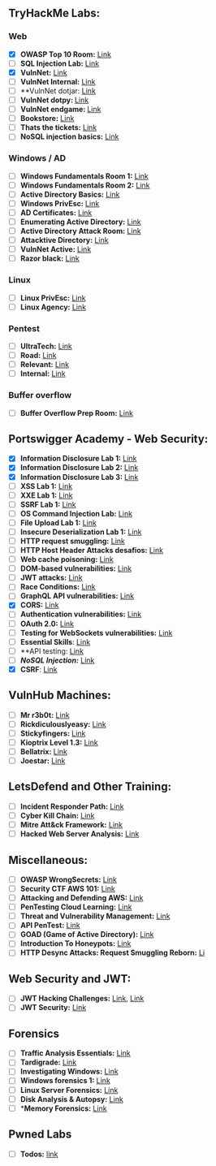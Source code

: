 ## TryHackMe Labs:

### Web

- [x]  **OWASP Top 10 Room:** [Link](https://tryhackme.com/room/owasptop10)
- [ ]  **************************************SQL Injection Lab:************************************** [Link](https://tryhackme.com/room/sqlilab)
- [x]  ********VulnNet:******** [Link](https://tryhackme.com/room/vulnnet1)
- [ ]  ********VulnNet Internal:******** [Link](https://tryhackme.com/room/vulnnetinternal)
- [ ]  **VulnNet dotjar: [Link](https://tryhackme.com/room/vulnnetdotjar)
- [ ]  **VulnNet dotpy: [](https://tryhackme.com/room/vulnnetdotjar)**[Link](https://tryhackme.com/room/vulnnetdotpy)
- [ ]  **VulnNet endgame: [](https://tryhackme.com/room/vulnnetdotjar)**[Link](https://tryhackme.com/room/vulnnetendgame)
- [ ]  ********************Bookstore:******************** [Link](https://tryhackme.com/room/bookstoreoc)
- [ ]  **************************************Thats the tickets:************************************** [Link](https://tryhackme.com/room/thatstheticket)
- [ ]  ********************************************NoSQL injection basics:******************************************** [Link](https://tryhackme.com/room/nosqlinjectiontutorial)

### Windows / AD

- [ ]  **Windows Fundamentals Room 1:** [Link](https://tryhackme.com/room/windowsfundamentals1xbx)
- [ ]  **Windows Fundamentals Room 2:** [Link](https://tryhackme.com/room/winadbasics)
- [ ]  **************************Active Directory Basics:************************** [Link](https://tryhackme.com/room/winadbasics)
- [ ]  ********************************Windows PrivEsc:******************************** [Link](https://tryhackme.com/room/windows10privesc)
- [ ]  **AD Certificates:** [Link](https://tryhackme.com/room/adcertificatetemplates)
- [ ]  **Enumerating Active Directory:** [Link](https://tryhackme.com/room/adenumeration)
- [ ]  **Active Directory Attack Room:** [Link](https://tryhackme.com/room/breachingad)
- [ ]  ********************************************Attacktive Directory:******************************************** [Link](https://tryhackme.com/room/attacktivedirectory)
- [ ]  ********VulnNet Active:******** [Link](https://tryhackme.com/room/vulnnetactive)
- [ ]  **Razor black:** [Link](https://tryhackme.com/room/raz0rblack)

### Linux

- [ ]  ********Linux PrivEsc:******** [Link](https://tryhackme.com/room/linuxprivesc)
- [ ]  **************************Linux Agency:************************** [Link](https://tryhackme.com/room/linuxprivesc)

### Pentest

- [ ]  **UltraTech:** [Link](https://tryhackme.com/room/ultratech1)
- [ ]  **Road:** [Link](https://tryhackme.com/room/road)
- [ ]  ********************Relevant:******************** [Link](https://tryhackme.com/room/relevant)
- [ ]  **************Internal:************** [Link](https://tryhackme.com/room/internal)

### Buffer overflow

- [ ]  **Buffer Overflow Prep Room:** [Link](https://tryhackme.com/room/bufferoverflowprep)

## Portswigger Academy - Web Security:

- [x]  **Information Disclosure Lab 1:** [Link](https://portswigger.net/web-security/information-disclosure/exploiting/lab-infoleak-in-error-messages)
- [x]  **Information Disclosure Lab 2:** [Link](https://portswigger.net/web-security/information-disclosure/exploiting/lab-infoleak-in-version-control-history)
- [x]  **Information Disclosure Lab 3:** [Link](https://portswigger.net/web-security/information-disclosure/exploiting/lab-infoleak-authentication-bypass)
- [ ]  **XSS Lab 1:** [Link](https://portswigger.net/web-security/cross-site-scripting/reflected/lab-html-context-nothing-encoded)
- [ ]  **XXE Lab 1:** [Link](https://portswigger.net/web-security/xxe/lab-exploiting-xxe-to-retrieve-files)
- [ ]  **SSRF Lab 1:** [Link](https://portswigger.net/web-security/ssrf/lab-basic-ssrf-against-backend-system)
- [ ]  **OS Command Injection Lab:** [Link](https://portswigger.net/web-security/os-command-injection/lab-simple)
- [ ]  **File Upload Lab 1:** [Link](https://portswigger.net/web-security/file-upload/lab-file-upload-remote-code-execution-via-web-shell-upload)
- [ ]  **Insecure Deserialization Lab 1:** [Link](https://portswigger.net/web-security/deserialization/exploiting/lab-deserialization-modifying-serialized-data-types)
- [ ]  **HTTP request smuggling:** [Link](https://portswigger.net/web-security/request-smuggling)
- [ ]  **************************************************HTTP Host Header Attacks desafios:************************************************** [Link](https://portswigger.net/web-security/host-header)
- [ ]  **Web cache poisoning:** [Link](https://portswigger.net/web-security/web-cache-poisoning)
- [ ]  **DOM-based vulnerabilities:** [Link](https://portswigger.net/web-security/dom-based)
- [ ]  **************************JWT attacks:************************** [Link](https://portswigger.net/web-security/jwt)
- [ ]  ********************************Race Conditions:******************************** [Link](https://portswigger.net/web-security/race-conditions)
- [ ]  **************************GraphQL API vulnerabilities:************************** [Link](https://portswigger.net/web-security/graphql)
- [x]  **CORS:** [Link](https://portswigger.net/web-security/cors)
- [ ]  **************************************************************Authentication vulnerabilities:************************************************************** [Link](https://portswigger.net/web-security/authentication)
- [ ]  ********OAuth 2.0:******** [Link](https://portswigger.net/web-security/oauth)
- [ ]  ********************************Testing for WebSockets vulnerabilities:******************************** [Link](https://portswigger.net/web-security/websockets)
- [ ]  **Essential Skills**: [Link](https://portswigger.net/web-security/essential-skills)
- [ ]  **API testing: [Link](https://portswigger.net/web-security/api-testing)
- [ ]  *********************************NoSQL Injection:********************************* [Link](https://portswigger.net/web-security/nosql-injection)
- [x] **CSRF**: [Link](https://portswigger.net/web-security/csrf)

## VulnHub Machines:

- [ ]  **Mr r3b0t:** [Link](https://www.vulnhub.com/entry/bizarre-adventure-mrr3b0t,561/)
- [ ]  **Rickdiculouslyeasy:** [Link](https://www.vulnhub.com/entry/rickdiculouslyeasy-1,207/)
- [ ]  **Stickyfingers:** [Link](https://www.vulnhub.com/entry/bizarre-adventure-sticky-fingers,560/)
- [ ]  **Kioptrix Level 1.3:** [Link](https://www.vulnhub.com/entry/kioptrix-level-13-4,25/)
- [ ]  **Bellatrix:** [Link](https://www.vulnhub.com/entry/hogwarts-bellatrix,609/)
- [ ]  **Joestar:** [Link](https://www.vulnhub.com/entry/bizarre-adventure-joestar,590/)

## LetsDefend and Other Training:

- [ ]  **Incident Responder Path:** [Link](https://app.letsdefend.io/path/incident-responder-path)
- [ ]  **Cyber Kill Chain:** [Link](https://app.letsdefend.io/training/lessons/cyber-kill-chain)
- [ ]  **Mitre Att&ck Framework:** [Link](https://app.letsdefend.io/training/lessons/mitre-attck-framework)
- [ ]  **Hacked Web Server Analysis:** [Link](https://app.letsdefend.io/training/lessons/hacked-web-server-analysis)

## Miscellaneous:

- [ ]  **OWASP WrongSecrets:** [Link](https://github.com/OWASP/wrongsecrets)
- [ ]  **Security CTF AWS 101:** [Link](https://r00tz-ctf.awssecworkshops.com/)
- [ ]  **Attacking and Defending AWS:** [Link](https://resources.tryhackme.com/attacking-and-defending-aws)
- [ ]  **PenTesting Cloud Learning:** [Link](https://pentesting.cloud/)
- [ ]  **Threat and Vulnerability Management:** [Link](https://tryhackme.com/module/threat-and-vulnerability-management)
- [ ]  **API PenTest:** [Link](https://www.apisecuniversity.com/courses/api-penetration-testing)
- [ ]  **GOAD (Game of Active Directory):** [Link](https://github.com/Orange-Cyberdefense/GOAD)
- [ ]  **************Introduction To Honeypots:************** [Link](https://tryhackme.com/room/introductiontohoneypots)
- [ ]  **HTTP Desync Attacks: Request Smuggling Reborn:** [Li](https://portswigger.net/research/http-desync-attacks-request-smuggling-reborn#demo)

## Web Security and JWT:

- [ ]  **JWT Hacking Challenges:** [Link](https://github.com/onsecru/jwt-hacking-challenges), [Link](https://systemweakness.com/hacking-jwt-3324cba98210)
- [ ]  **JWT Security:** [Link](https://portswigger.net/web-security/jwt)

## Forensics

- [ ]  **Traffic Analysis Essentials:** [Link](https://tryhackme.com/room/trafficanalysisessentials)
- [ ]  **Tardigrade:** [Link](https://tryhackme.com/room/tardigrade)
- [ ]  ********************************************Investigating Windows:******************************************** [Link](https://tryhackme.com/room/investigatingwindows)
- [ ]  **************************************Windows forensics 1:************************************** [Link](https://tryhackme.com/room/windowsforensics1)
- [ ]  ********************************************Linux Server Forensics:******************************************** [Link](https://tryhackme.com/room/linuxserverforensics)
- [ ]  **************************************************Disk Analysis & Autopsy:************************************************** [Link](https://tryhackme.com/room/autopsy2ze0)
- [ ]  *********Memory Forensics:******** [Link](https://tryhackme.com/room/memoryforensics)

## Pwned Labs

- [ ]  ********************Todos:******************** [link](https://pwnedlabs.io/dashboard)